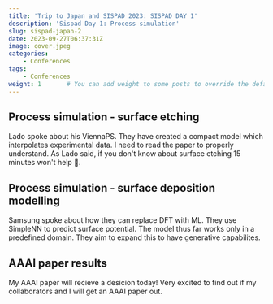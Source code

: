 ```yaml
---
title: 'Trip to Japan and SISPAD 2023: SISPAD DAY 1'
description: 'Sispad Day 1: Process simulation'
slug: sispad-japan-2
date: 2023-09-27T06:37:31Z
image: cover.jpeg
categories:
    - Conferences
tags:
    - Conferences
weight: 1       # You can add weight to some posts to override the default sorting (date descending)
---
```



## Process simulation - surface etching  

Lado spoke about his ViennaPS. They have created a compact model which interpolates experimental data. I need to read the paper to properly understand. As Lado said, if you don't know about surface etching 15 minutes won't help 🤣.

## Process simulation - surface deposition modelling  

Samsung spoke about how they can replace DFT with ML. They use SimpleNN to predict surface potential. The model thus far works only in a predefined domain. They aim to expand this to have generative capabilites.

## AAAI paper results  

My AAAI paper will recieve a dеsicion today! Very excited to find out if my collaborators and I will get an AAAI paper out.
